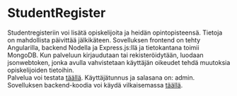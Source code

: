 # StudentRegister

Studentregisteriin voi lisätä opiskelijoita ja heidän opintopisteensä. Tietoja on mahdollista päivittää jälkikäteen.
Sovelluksen frontend on tehty Angularilla, backend Nodella ja Express.js:llä ja tietokantana toimii MongoDB. Kun palveluun kirjaudutaan tai rekisteröidytään, luodaan jsonwebtoken, jonka avulla vahvistetaan käyttäjän oikeudet tehdä muutoksia opiskelijoiden tietoihin.  
Palvelua voi testata [täällä](https://studentregister.vercel.app). Käyttäjätunnus ja salasana on: admin.  
Sovelluksen backend-koodia voi käydä vilkaisemassa [täällä](https://github.com/juhoristolainen/studentreg_backend).
